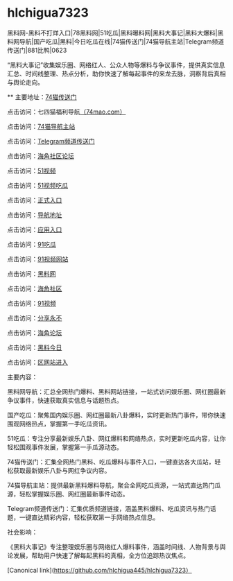# hlchigua7323
黑料网-黑料不打烊入口|78黑料网|51吃瓜|黑料曝料网|黑料大事记|黑料大爆料|黑料网导航|国产吃瓜|黑料|今日吃瓜在线|74猫传送门|74猫导航主站|Telegram频道传送门|881比鸭|0623

“黑料大事记”收集娱乐圈、网络红人、公众人物等爆料与争议事件，提供真实信息汇总、时间线整理、热点分析，助你快速了解每起事件的来龙去脉，洞察背后真相与舆论走向。

** 主要地址：<a href="https://74mao.com/">74猫传送门</a>

点击访问：七四猫福利导航<a href="https://74mao.com/">（74mao.com）</a>

点击访问：<a href="https://74mao.com/">74猫导航主站</a>

点击访问：<a href="https://74mao.com/">Telegram频道传送门</a>

点击访问：<a href="https://hj-342.pages.dev/">海角社区论坛</a>

点击访问：<a href="https://hj-337.pages.dev//">51视频</a>

点击访问：<a href="https://hj-310.pages.dev/">51视频吃瓜</a>

点击访问：<a href="https://hj-335.pages.dev/">正式入口</a>

点击访问：<a href="https://hj-519.pages.dev/">导航地址</a>

点击访问：<a href="https://hj-488.pages.dev/">应用入口</a>

点击访问：<a href="https://hj-376.pages.dev/">91吃瓜</a>

点击访问：<a href="https://hj-364.pages.dev/">91视频网站</a>

点击访问：<a href="https://hj-363.pages.dev/">黑料网</a>

点击访问：<a href="https://hj-361.pages.dev/">海角社区</a>

点击访问：<a href="https://hj-358.pages.dev/">91视频</a>

点击访问：<a href="https://hj-357.pages.dev/">分享永不</a>

点击访问：<a href="https://hj-554.pages.dev/">海角论坛</a>

点击访问：<a href="https://hj-540.pages.dev/">黑料今日</a>

点击访问：<a href="https://hj-538.pages.dev/">区网站进入</a>


主要内容：

黑料网导航：汇总全网热门爆料、黑料网站链接，一站式访问娱乐圈、网红圈最新争议事件，快速获取真实信息与话题热点。

国产吃瓜：聚焦国内娱乐圈、网红圈最新八卦爆料，实时更新热门事件，带你快速围观网络热点，掌握第一手吃瓜资讯。

51吃瓜：专注分享最新娱乐八卦、网红爆料和网络热点，实时更新吃瓜内容，让你轻松围观事件发展，掌握第一手瓜源动态。

74猫传送门：汇集全网热门黑料、吃瓜爆料与事件入口，一键直达各大瓜站，轻松获取最新娱乐八卦与网红争议内容。

74猫导航主站：提供最新黑料爆料导航，聚合全网吃瓜资源，一站式直达热门瓜源，轻松掌握娱乐圈、网红圈最新事件动态。

Telegram频道传送门：汇集优质频道链接，涵盖黑料爆料、吃瓜资讯与热门话题，一键直达精彩内容，轻松获取第一手网络热点信息。

社会影响：

《黑料大事记》专注整理娱乐圈与网络红人爆料事件，涵盖时间线、人物背景与舆论发展，帮助用户快速了解每起黑料的真相，全方位追踪热议焦点。

[Canonical link](https://github.com/hlchigua445/hlchigua7323）
